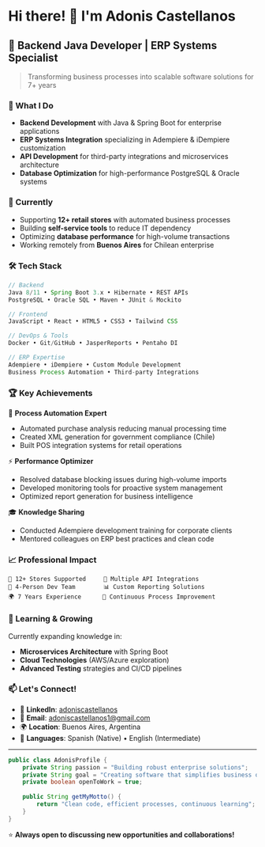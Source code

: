 # Hi there! 👋 I'm Adonis Castellanos

## 🚀 Backend Java Developer | ERP Systems Specialist

> Transforming business processes into scalable software solutions for 7+ years

### 💼 What I Do
- **Backend Development** with Java & Spring Boot for enterprise applications
- **ERP Systems Integration** specializing in Adempiere & iDempiere customization
- **API Development** for third-party integrations and microservices architecture
- **Database Optimization** for high-performance PostgreSQL & Oracle systems

### 🎯 Currently
- Supporting **12+ retail stores** with automated business processes
- Building **self-service tools** to reduce IT dependency
- Optimizing **database performance** for high-volume transactions
- Working remotely from **Buenos Aires** for Chilean enterprise

### 🛠️ Tech Stack

```java
// Backend
Java 8/11 • Spring Boot 3.x • Hibernate • REST APIs
PostgreSQL • Oracle SQL • Maven • JUnit & Mockito

// Frontend 
JavaScript • React • HTML5 • CSS3 • Tailwind CSS

// DevOps & Tools
Docker • Git/GitHub • JasperReports • Pentaho DI

// ERP Expertise
Adempiere • iDempiere • Custom Module Development
Business Process Automation • Third-party Integrations
```

### 🏆 Key Achievements

🔧 **Process Automation Expert**
- Automated purchase analysis reducing manual processing time
- Created XML generation for government compliance (Chile)
- Built POS integration systems for retail operations

⚡ **Performance Optimizer**
- Resolved database blocking issues during high-volume imports
- Developed monitoring tools for proactive system management
- Optimized report generation for business intelligence

🎓 **Knowledge Sharing**
- Conducted Adempiere development training for corporate clients
- Mentored colleagues on ERP best practices and clean code

### 📈 Professional Impact

```
🏪 12+ Stores Supported     🔄 Multiple API Integrations
👥 4-Person Dev Team        📊 Custom Reporting Solutions
🌍 7 Years Experience      🚀 Continuous Process Improvement
```

### 🌱 Learning & Growing

Currently expanding knowledge in:
- **Microservices Architecture** with Spring Boot
- **Cloud Technologies** (AWS/Azure exploration)
- **Advanced Testing** strategies and CI/CD pipelines

### 📫 Let's Connect!

- 💼 **LinkedIn**: [adoniscastellanos](https://www.linkedin.com/in/adoniscastellanos/)
- 📧 **Email**: adoniscastellanos1@gmail.com
- 🌍 **Location**: Buenos Aires, Argentina
- 💬 **Languages**: Spanish (Native) • English (Intermediate)

---

```java
public class AdonisProfile {
    private String passion = "Building robust enterprise solutions";
    private String goal = "Creating software that simplifies business operations";
    private boolean openToWork = true;
    
    public String getMyMotto() {
        return "Clean code, efficient processes, continuous learning";
    }
}
```

⭐ **Always open to discussing new opportunities and collaborations!**
